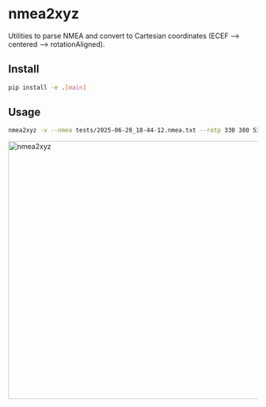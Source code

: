 # nmea2xyz

Utilities to parse NMEA and convert to Cartesian coordinates (ECEF --> centered --> rotationAligned).

## Install
```bash
pip install -e .[main]
```

## Usage
```bash
nmea2xyz -v --nmea tests/2025-06-28_18-44-12.nmea.txt --rotp 330 380 530
```
<img width="1078" height="520" alt="nmea2xyz" src="https://github.com/user-attachments/assets/30b9d5b5-c470-4c7c-ab27-1036cad65707" />

